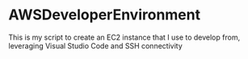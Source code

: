 # AWSDeveloperEnvironment
This is my script to create an EC2 instance that I use to develop from, leveraging Visual Studio Code and SSH connectivity
